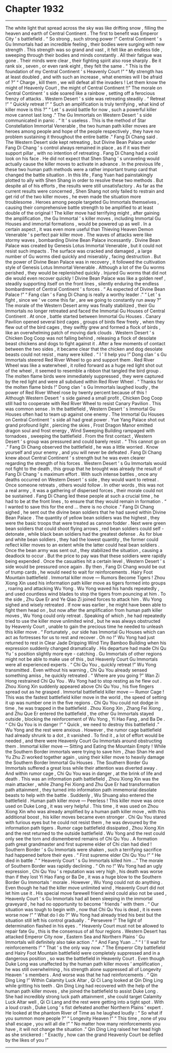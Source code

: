 
# Chapter 1932


---

The white light that spread across the sky was like drifting snow , filling the heaven and earth of Central Continent .
The first to benefit was Emperor City ’ s battlefield .
“ So strong , such strong power !” Central Continent ’ s Gu Immortals had an incredible feeling , their bodies were surging with new strength . This strength was so grand and vast , it felt like an endless tide , sweeping through their bodies and minds constantly .
All their fatigue was gone .
Their minds were clear , their fighting spirit also rose sharply .
Be it rank six , seven , or even rank eight , they felt the same .
“ This is the foundation of my Central Continent ’ s Heavenly Court !”
“ My strength has at least doubled , and with such an increase , what enemies will I be afraid of ?”
“ Charge , kill them , we will defeat all the invaders ! Let them know the might of Heavenly Court , the might of Central Continent !!”
The morale on Central Continent ’ s side soared like a rainbow , setting off a ferocious frenzy of attacks .
Western Desert ’ s side was retreating steadily .
“ Retreat !”
“ Quickly retreat !”
“ Such an amplification is truly terrifying , what kind of killer move is this ?”
“ Let ’ s avoid battle for now , such a powerful killer move cannot last long .”
The Gu Immortals on Western Desert ’ s side communicated in panic .
“ It ’ s useless . This is the method of Star Constellation Immortal Venerable , the two human path killer moves are heroes among people and hope of the people respectively , they have no problem sustaining it throughout the entire battle .” Fang Di Chang said .
The Western Desert side kept retreating , but Divine Bean Palace under Fang Di Chang ’ s control always remained in place , as if it was their support pillar , with no intention of retreating .
Fang Di Chang had a cold look on his face .
He did not expect that Shen Shang ’ s unraveling would actually cause the killer moves to activate in advance .
In the previous life , these two human path methods were a rather important trump card that changed the battle situation .
In this life , Fang Yuan had painstakingly plotted to ally with Shen Shang in order to resolve these two methods . But despite all of his efforts , the results were still unsatisfactory . As far as the current results were concerned , Shen Shang not only failed to restrain and get rid of the two killer moves , he even made the situation more troublesome .
Heroes among people targeted Gu Immortals themselves , causing their comprehensive battle strength to be amplified to at least double of the original !
The killer move had terrifying might , after gaining the amplification , the Gu Immortal ’ s killer moves , including Immortal Gu Houses and immortal formations , would be powered up as well . In a certain aspect , it was even more useful than Thieving Heaven Demon Venerable ’ s perfect pair killer move .
The waves of attacks were like stormy waves , bombarding Divine Bean Palace incessantly .
Divine Bean Palace was created by Genesis Lotus Immortal Venerable , but it could not resist such impacts . The surface was cracked and damaged , a large number of Gu worms died quickly and miserably , facing destruction .
But the power of Divine Bean Palace was in recovery , it followed the cultivation style of Genesis Lotus Immortal Venerable .
Although a lot of the Gu worms perished , they would be replenished quickly . Injured Gu worms that did not die would even recover quickly !
Divine Bean Palace was like a golden reef , steadily supporting itself on the front lines , silently enduring the endless bombardment of Central Continent ’ s forces .
“ As expected of Divine Bean Palace !”
“ Fang clan ’ s Fang Di Chang is really a worthy leader .”
“ Let ’ s fight , since we ’ ve come this far , are we going to constantly run away ?”
The morale of the Western Desert army was finally stabilized , their Gu Immortals no longer retreated and faced the Immortal Gu Houses of Central Continent .
At once , battle started between Immortal Gu Houses .
Canary Pavilion opened several bird cages , groups of birds flew freely , when they flew out of the bird cages , they swiftly grew and formed a flock of birds , like an overwhelming patch of moving dark clouds .
Western Desert ’ s Chicken Dog Coop was not falling behind , releasing a flock of desolate beast chickens and dogs to fight against it .
After a few moments of contact between the two sides , it became clear that the chicken and dog desolate beasts could not resist , many were killed .
“ I ’ ll help you !” Dong clan ’ s Gu Immortals steered Red River Wheel to go and support them .
Red River Wheel was like a waterwheel , it rolled forward as a huge red light shot out of the wheel , it seemed to resemble a ribbon that tangled the bird group .
The molten flame birds were immediately suppressed , they were captured by the red light and were all subdued within Red River Wheel .
“ Thanks for the molten flame birds !” Dong clan ’ s Gu Immortals laughed loudly , the power of Red River Wheel rose by twenty percent because of this !
Although Western Desert ’ s side gained a small profit , Chicken Dog Coop still had to cooperate with Red River Wheel to resist Canary Pavilion .
This was common sense .
In the battlefield , Western Desert ’ s Immortal Gu Houses often had to team up against one enemy .
The Immortal Gu Houses on Central Continent ’ s side all had great power . Yue Yang Palace shot out grand profound light , piercing the skies , Frost Dragon Manor emitted dragon soul and frost energy , Wind Sweeping Building rampaged with tornadoes , sweeping the battlefield .
From the first contact , Western Desert ’ s group was pressured and could barely resist .
“ This cannot go on .” Fang Di Chang observed the battlefield , he was a little worried .
Know yourself and your enemy , and you will never be defeated .
Fang Di Chang knew about Central Continent ’ s strength but he was even clearer regarding the strength of his forces . Western Desert ’ s Gu Immortals would not fight to the death , this group that he brought was already the result of Fang Di Chang ’ s maximum effort .
With such intense battles , once any deaths occurred on Western Desert ’ s side , they would want to retreat .
Once someone retreats , others would follow .
In other words , this was not a real army , it was a gathering of dispersed forces , their morale could not be sustained .
Fang Di Chang led these people at such a crucial time , he had to be at the front lines , to ensure that they would remain in formation .
“ I wanted to save this for the end … there is no choice .” Fang Di Chang sighed , he sent out the divine bean soldiers that he had saved within Divine Bean Palace .
The quantity of yellow bean soldiers was the highest , they were the basic troops that were treated as cannon fodder .
Next were green bean soldiers that could shoot flying arrows , red bean soldiers could self - detonate , while black bean soldiers had the greatest defense .
As for blue and white bean soldiers , they had the lowest quantity , the former could reflect killer moves to an extent while the latter could heal bean soldiers .
Once the bean army was sent out , they stabilized the situation , causing a deadlock to occur . But the price to pay was that these soldiers were rapidly being expended .
Once the casualties hit a certain level , Western Desert ’ s side would be pressured once again . By then , Fang Di Chang would be out of trump cards , he would need to wait for reinforcements .
Hairy Foot Mountain battlefield .
Immortal killer move — Rumors Become Tigers !
Zhou Xiong Xin used his information path killer move as tigers formed into groups , roaring and attacking Wu Yong .
Wu Yong waved his hands repeatedly , and used countless wind blades to stop the tigers from pouncing at him .
To the side , Zhu Que Er and Ye Qiao Zi joined forces to attack him .
Wu Yong sighed and wisely retreated .
If now was earlier , he might have been able to fight them head on , but now after the amplification from human path killer moves , Wu Yong could only retreat .
Speaking of which , he had repeatedly tried to use the killer move unlimited wind , but he was always obstructed by Heavenly Court , unable to gain the precious time he needed to unleash this killer move .
“ Fortunately , our side has Immortal Gu Houses which can act as fortresses for us to rest and recover . Oh no !” Wu Yong had just returned to rest in Clear Jade Dripping Wind Tiny Bamboo Building when his expression suddenly changed dramatically .
His departure had made Chi Qu Yu ’ s position slightly more eye - catching .
Gu Immortals of other regions might not be able to make use of this , but Heavenly Court Gu Immortals were all experienced experts .
“ Chi Qu You , quickly retreat !” Wu Yong transmitted .
Even without his warning , Chi Qu You already sensed something amiss , he quickly retreated .
“ Where are you going ?” Wan Zi Hong restrained Chi Qu You .
Wu Yong had to stop resting as he flew out .
Zhou Xiong Xin suddenly appeared above Chi Qu You , his five fingers spread out as he grasped .
Immortal battlefield killer move — Rumor Cage !
This was the fastest battlefield killer move in the world , the speed of setting it up was number one in the five regions .
Chi Qu You could not dodge in time , he was trapped in the battlefield .
Zhou Xiong Xin , Zhang Fei Xiong , and Zhu Que Er entered the battlefield , the other Gu Immortals stayed outside , blocking the reinforcement of Wu Yong , Yi Hao Fang , and Ba De .
“ Chi Qu You is in danger !”
“ Quick , we need to destroy this battlefield .”
Wu Yong and the rest were anxious .
However , the rumor cage battlefield had already shrunk to a dot , it vanished . To find it , a lot of effort would be needed , and there were Heavenly Court Gu Immortals around obstructing them .
Immortal killer move — Sitting and Eating the Mountain Empty !
While the Southern Border immortals were trying to save him , Zhao Shan He and Yu Zhu Zi worked together again , using their killer move to heavily damage the Southern Border Immortal Gu Houses .
The Southern Border Gu Immortals suffered a great loss while their attention was diverted away .
And within rumor cage , Chi Qu You was in danger , at the brink of life and death .
This was an information path battlefield , Zhou Xiong Xin was the main attacker , while Zhang Fei Xiong and Zhu Que Er had transformation path attainment , they turned into information path immemorial desolate beasts to help with the battle .
Suddenly , Wu Shuang also entered the battlefield .
Human path killer move — Peerless !
This killer move was once used on Duke Long , it was very helpful . This time , it was used on Zhou Xiong Xin who was already amplified by a human path killer move , with this additional boost , his killer moves became even stronger .
Chi Qu You stared with furious eyes but he could not resist them , he was devoured by the information path tigers .
Rumor cage battlefield dissipated , Zhou Xiong Xin and the rest returned to the outside battlefield . Wu Yong and the rest could only see the torn and dismembered remains of Chi Qu You .
A formation path great grandmaster and first supreme elder of Chi clan had died !
Southern Border ’ s Gu Immortals were shaken , such a terrifying sacrifice had happened before their eyes .
“ First supreme elder Chi Qu You !”
“ He died in battle .”
“ Heavenly Court ’ s Gu Immortals killed him …”
The morale of Southern Border was rapidly declining .
“ Oh no !” Wu Yong had an ugly expression , Chi Qu You ’ s reputation was very high , his death was worse than if they lost Yi Hao Fang or Ba De , it was a huge blow to the Southern Border Gu Immortals ’ morale .
However , Wu Yong could not do anything .
Even though he had the killer move unlimited wind , Heavenly Court did not let him use it . His special move farewell friend wind could also not be used , Heavenly Court ’ s Gu Immortals had all been sleeping in the immortal graveyard , he had no opportunity to become ‘ friends ’ with them .
“ Our situation was tough to begin with , now that Chi Qu You is dead , it is even worse now !”
“ What do I do ?”
Wu Yong had already tried his best but the situation still left his control gradually .
“ Persevere !” The light of determination flashed in his eyes .
“ Heavenly Court must not be allowed to repair fate Gu , this is the consensus of all four regions . Western Desert has attacked Emperor City now , Eastern Sea and Northern Plains ’ Gu Immortals will definitely also take action .”
“ And Fang Yuan …”
“ I ’ ll wait for reinforcements !”
“ That ’ s the only way now .”
The Emperor City battlefield and Hairy Foot Mountain battlefield were completely suppressed and in a dangerous position , so was the battlefield in Heavenly Court .
Even though Duke Long was unaffected by the human path killer moves ’ amplification , he was still overwhelming , his strength alone suppressed all of Longevity Heaven ’ s members .
And worse was that he had reinforcements .
“ Qin Ding Ling !” Within Calamity Luck Altar , Qi Ci Lang looked at Qin Ding Ling while gritting his teeth .
Qin Ding Ling had recovered with the help of the human path killer moves , she joined the battlefield to assist Duke Long .
She had incredibly strong luck path attainment , she could target Calamity Luck Altar well , Qi Ci Lang and the rest were getting into a tight spot .
With a loud crash , Duke Long ’ s fist defeated another Northern Plains ’ expert .
He looked at the phantom River of Time as he laughed loudly : “ So what if you summon more people ?”
“ Longevity Heaven !”
“ This time , none of you shall escape , you will all die !”
“ No matter how many reinforcements you have , it will not change the situation .”
Qin Ding Ling raised her head high as she snickered : “ Exactly , how can the grand Heavenly Court be defiled by the likes of you !”

---

